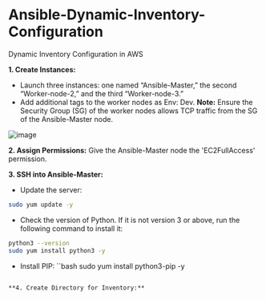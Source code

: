 # Ansible-Dynamic-Inventory-Configuration
Dynamic Inventory Configuration in AWS

**1. Create Instances:**
- Launch three instances: one named “Ansible-Master,” the second “Worker-node-2,” and the third “Worker-node-3.”
- Add additional tags to the worker nodes as Env: Dev.
  **Note:** Ensure the Security Group (SG) of the worker nodes allows TCP traffic from the SG of the Ansible-Master node.

![image](https://github.com/user-attachments/assets/4cf67fb4-5e01-4b05-9d4d-9fc7af5665bb)

**2. Assign Permissions:**
Give the Ansible-Master node the 'EC2FullAccess' permission.

**3. SSH into Ansible-Master:**
- Update the server:
```bash
sudo yum update -y
```
- Check the version of Python. If it is not version 3 or above, run the following command to install it:
```bash
python3 --version
sudo yum install python3 -y
```
- Install PIP:
``bash
sudo yum install python3-pip -y
```

**4. Create Directory for Inventory:**


